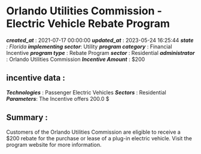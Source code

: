 # Orlando Utilities Commission - Electric Vehicle Rebate Program 
 ***created_at*** : 2021-07-17 00:00:00 
 ***updated_at*** : 2023-05-24 16:25:44 
 ***state** : Florida 
 **implementing sector***: Utility 
 ***program category*** : Financial Incentive 
 ***program type*** : Rebate Program 
 ***sector*** : Residential 
 ***administrator*** : Orlando Utilities Commission 
 ***Incentive Amount*** : $200

 
 ## incentive data : 
 ***Technologies*** : Passenger Electric Vehicles 
 ***Sectors*** : Residential 
 ***Parameters***: The Incentive offers 200.0 $ 
 
 ## Summary : 
 Customers of the Orlando Utilities Commission are eligible to receive a $200
rebate for the purchase or lease of a plug-in electric vehicle. Visit the
program website for more information.

 
 